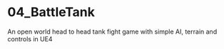 # 04_BattleTank
An open world head to head tank fight game with simple AI, terrain and controls in UE4

